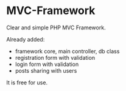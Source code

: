 # MVC-Framework
Clear and simple PHP MVC Framework.

Already added:
- framework core, main controller, db class
- registration form with validation
- login form with validation
- posts sharing with users

It is free for use.
